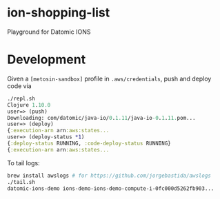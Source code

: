 # ion-shopping-list

Playground for Datomic IONS

# Development

Given a `[metosin-sandbox]` profile in `.aws/credentials`, push and deploy code via

```clojure
./repl.sh
Clojure 1.10.0
user=> (push)
Downloading: com/datomic/java-io/0.1.11/java-io-0.1.11.pom...
user=> (deploy)
{:execution-arn arn:aws:states...
user=> (deploy-status *1)
{:deploy-status RUNNING, :code-deploy-status RUNNING}
{:execution-arn arn:aws:states...
```

To tail logs:

```sh
brew install awslogs # for https://github.com/jorgebastida/awslogs
./tail.sh
datomic-ions-demo ions-demo-ions-demo-compute-i-0fc000d5262fb903...
```
